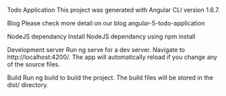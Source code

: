 Todo Application
This project was generated with Angular CLI version 1.6.7.

Blog
Please check more detail on our blog angular-5-todo-application

NodeJS dependancy
Install NodeJS dependancy using npm install

Development server
Run ng serve for a dev server. Navigate to http://localhost:4200/. The app will automatically reload if you change any of the source files.

Build
Run ng build to build the project. The build files will be stored in the dist/ directory.
